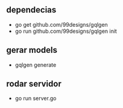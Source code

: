 ## dependecias
- go get github.com/99designs/gqlgen
- go run github.com/99designs/gqlgen init

## gerar models
- gqlgen generate

## rodar servidor
- go run server.go